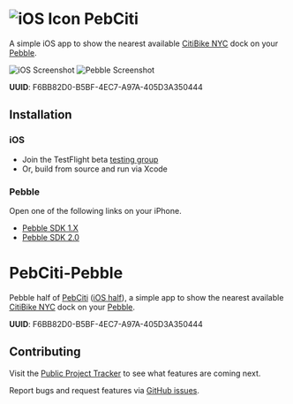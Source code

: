 # ![iOS Icon](https://raw.github.com/joemasilotti/PebCiti/master/Icons/iOS.png) PebCiti

A simple iOS app to show the nearest available [CitiBike NYC](http://citibikenyc.com/) dock on your [Pebble](https://getpebble.com/).

![iOS Screenshot](https://raw.github.com/joemasilotti/PebCiti/master/Screenshots/iOS.png)
![Pebble Screenshot](https://raw.github.com/joemasilotti/PebCiti/master/Screenshots/Pebble.png)

**UUID**: F6BB82D0-B5BF-4EC7-A97A-405D3A350444

## Installation

### iOS

* Join the TestFlight beta [testing group](http://tflig.ht/10N3HIH)
* Or, build from source and run via Xcode

### Pebble

Open one of the following links on your iPhone.

* [Pebble SDK 1.X](http://masilotti.com/PebCiti/SDK1.X/PebCiti.pbw)
* [Pebble SDK 2.0](http://masilotti.com/PebCiti/SDK2.0/PebCiti.pbw)

# PebCiti-Pebble

Pebble half of [PebCiti](http://github.com/joemasilotti/PebCiti) ([iOS half](https://github.com/joemasilotti/PebCiti-iOS)), a simple app to show the nearest available [CitiBike NYC](http://citibikenyc.com/) dock on your [Pebble](https://getpebble.com/).

**UUID**: F6BB82D0-B5BF-4EC7-A97A-405D3A350444

## Contributing

Visit the [Public Project Tracker](https://www.pivotaltracker.com/projects/928128/) to see what features are coming next.

Report bugs and request features via [GitHub issues](https://github.com/joemasilotti/PebCiti/issues).
